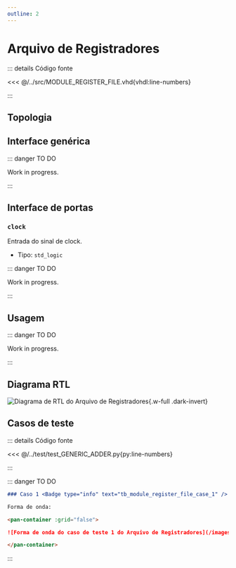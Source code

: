 ```yaml
---
outline: 2
---
```


# Arquivo de Registradores

::: details Código fonte <a href="https://github.com/pfeinsper/24a-CTI-RISCV/blob/main/src/MODULE_REGISTER_FILE.vhd" target="blank" style="float:right"><Badge type="tip" text="MODULE_REGISTER_FILE.vhd &boxbox;" /></a>

<<< @/../src/MODULE_REGISTER_FILE.vhd{vhdl:line-numbers}

:::

## Topologia

<pan-container>

<!--@include: @/.includes/module_register_file-topology.md-->

</pan-container>

## Interface genérica

::: danger TO DO

Work in progress.

:::

## Interface de portas

### `clock` <Badge type="success" text="INPUT" />

Entrada do sinal de clock.

- Tipo: `std_logic`

::: danger TO DO

Work in progress.

:::

## Usagem

::: danger TO DO

Work in progress.

:::

## Diagrama RTL

<pan-container>

![Diagrama de RTL do Arquivo de Registradores](/images/reference/components/module_register_file_netlist.svg){.w-full .dark-invert}

</pan-container>

## Casos de teste

::: details Código fonte <a href="https://github.com/pfeinsper/24a-CTI-RISCV/blob/main/test/test_MODULE_REGISTER_FILE.py" target="blank" style="float:right"><Badge type="tip" text="test_MODULE_REGISTER_FILE.py &boxbox;" /></a>

<<< @/../test/test_GENERIC_ADDER.py{py:line-numbers}

:::

::: danger TO DO

```md
### Caso 1 <Badge type="info" text="tb_module_register_file_case_1" />

Forma de onda:

<pan-container :grid="false">

![Forma de onda do caso de teste 1 do Arquivo de Registradores](/images/reference/components/tb_module_register_file_case_1.svg){.w-full .dark-invert}

</pan-container>

```

:::
